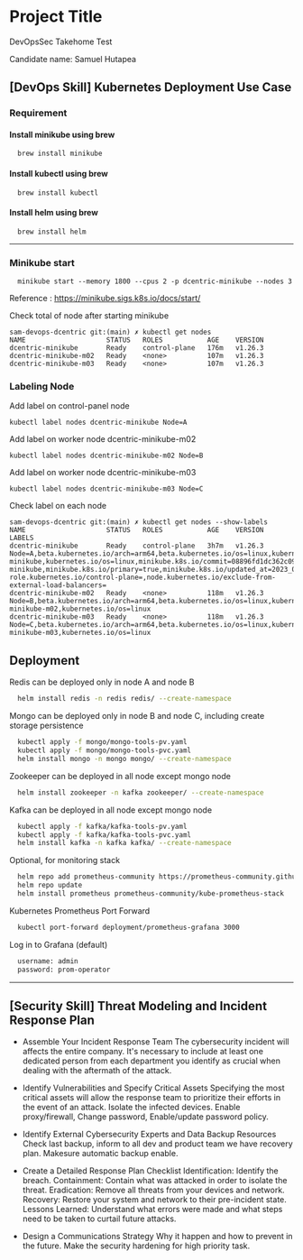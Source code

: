 
# Project Title

DevOpsSec Takehome Test

Candidate name: Samuel Hutapea

## [DevOps Skill] Kubernetes Deployment Use Case

### Requirement
#### Install minikube using brew

```http
  brew install minikube
```

#### Install kubectl using brew

```http
  brew install kubectl
```

#### Install helm using brew

```http
  brew install helm
```
---


### Minikube start

```http
  minikube start --memory 1800 --cpus 2 -p dcentric-minikube --nodes 3
```
Reference : https://minikube.sigs.k8s.io/docs/start/

Check total of node after starting minikube



```shell
sam-devops-dcentric git:(main) ✗ kubectl get nodes
NAME                    STATUS   ROLES           AGE    VERSION
dcentric-minikube       Ready    control-plane   176m   v1.26.3
dcentric-minikube-m02   Ready    <none>          107m   v1.26.3
dcentric-minikube-m03   Ready    <none>          107m   v1.26.3
```

### Labeling Node

Add label on control-panel node
```shell
kubectl label nodes dcentric-minikube Node=A
```

Add label on worker node dcentric-minikube-m02
```shell
kubectl label nodes dcentric-minikube-m02 Node=B
```

Add label on worker node dcentric-minikube-m03
```shell
kubectl label nodes dcentric-minikube-m03 Node=C
```

Check label on each node
```shell
sam-devops-dcentric git:(main) ✗ kubectl get nodes --show-labels
NAME                    STATUS   ROLES           AGE    VERSION   LABELS
dcentric-minikube       Ready    control-plane   3h7m   v1.26.3   Node=A,beta.kubernetes.io/arch=arm64,beta.kubernetes.io/os=linux,kubernetes.io/arch=arm64,kubernetes.io/hostname=dcentric-minikube,kubernetes.io/os=linux,minikube.k8s.io/commit=08896fd1dc362c097c925146c4a0d0dac715ace0,minikube.k8s.io/name=dcentric-minikube,minikube.k8s.io/primary=true,minikube.k8s.io/updated_at=2023_06_11T21_55_32_0700,minikube.k8s.io/version=v1.30.1,node-role.kubernetes.io/control-plane=,node.kubernetes.io/exclude-from-external-load-balancers=
dcentric-minikube-m02   Ready    <none>          118m   v1.26.3   Node=B,beta.kubernetes.io/arch=arm64,beta.kubernetes.io/os=linux,kubernetes.io/arch=arm64,kubernetes.io/hostname=dcentric-minikube-m02,kubernetes.io/os=linux
dcentric-minikube-m03   Ready    <none>          118m   v1.26.3   Node=C,beta.kubernetes.io/arch=arm64,beta.kubernetes.io/os=linux,kubernetes.io/arch=arm64,kubernetes.io/hostname=dcentric-minikube-m03,kubernetes.io/os=linux
```


## Deployment

Redis can be deployed only in node A and node B

```bash
  helm install redis -n redis redis/ --create-namespace
```

Mongo can be deployed only in node B and node C, including create storage persistence

```bash
  kubectl apply -f mongo/mongo-tools-pv.yaml
  kubectl apply -f mongo/mongo-tools-pvc.yaml
  helm install mongo -n mongo mongo/ --create-namespace
```

Zookeeper can be deployed in all node except mongo node

```bash
  helm install zookeeper -n kafka zookeeper/ --create-namespace
```

Kafka can be deployed in all node except mongo node

```bash
  kubectl apply -f kafka/kafka-tools-pv.yaml
  kubectl apply -f kafka/kafka-tools-pvc.yaml
  helm install kafka -n kafka kafka/ --create-namespace
```

Optional, for monitoring stack

```bash
  helm repo add prometheus-community https://prometheus-community.github.io/helm-charts
  helm repo update
  helm install prometheus prometheus-community/kube-prometheus-stack
```

Kubernetes Prometheus Port Forward
```bash
  kubectl port-forward deployment/prometheus-grafana 3000
```

Log in to Grafana (default)
```bash
  username: admin
  password: prom-operator
```
---


## [Security Skill] Threat Modeling and Incident Response Plan
- Assemble Your Incident Response Team
  The cybersecurity incident will affects the entire company. It's necessary to include at least one dedicated person from each department you identify as crucial when dealing with the aftermath of the attack.

- Identify Vulnerabilities and Specify Critical Assets
  Specifying the most critical assets will allow the response team to prioritize their efforts in the event of an attack. Isolate the infected devices. Enable proxy/firewall, Change password, Enable/update password policy.

- Identify External Cybersecurity Experts and Data Backup Resources
  Check last backup, inform to all dev and product team we have recovery plan. Makesure automatic backup enable.

- Create a Detailed Response Plan Checklist
  Identification: Identify the breach.
  Containment: Contain what was attacked in order to isolate the threat.
  Eradication: Remove all threats from your devices and network.
  Recovery: Restore your system and network to their pre-incident state.
  Lessons Learned: Understand what errors were made and what steps need to be taken to curtail future attacks.

- Design a Communications Strategy
  Why it happen and how to prevent in the future. Make the security hardening for high priority task.